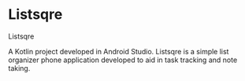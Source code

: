 # Listsqre
Listsqre

A Kotlin project developed in Android Studio.
Listsqre is a simple list organizer phone application developed to aid in task tracking and note taking.

